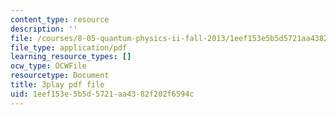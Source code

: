```yaml
---
content_type: resource
description: ''
file: /courses/8-05-quantum-physics-ii-fall-2013/1eef153e5b5d5721aa4382f202f6594c_a9FHHS6n-r4.pdf
file_type: application/pdf
learning_resource_types: []
ocw_type: OCWFile
resourcetype: Document
title: 3play pdf file
uid: 1eef153e-5b5d-5721-aa43-82f202f6594c
---
```

